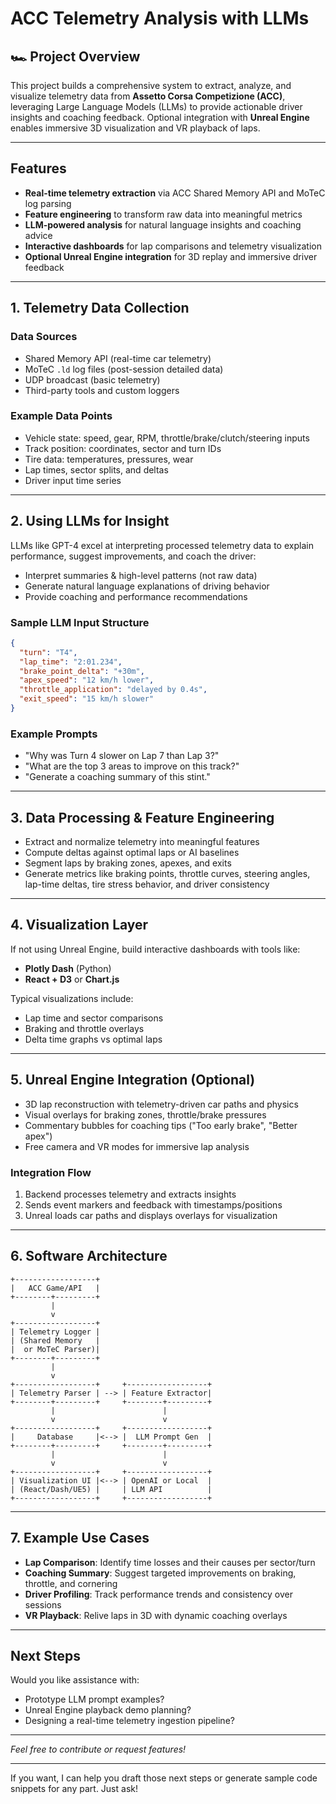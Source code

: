 # ACC Telemetry Analysis with LLMs

## 🏎️ Project Overview

This project builds a comprehensive system to extract, analyze, and visualize telemetry data from **Assetto Corsa Competizione (ACC)**, leveraging Large Language Models (LLMs) to provide actionable driver insights and coaching feedback. Optional integration with **Unreal Engine** enables immersive 3D visualization and VR playback of laps.

---

## Features

* **Real-time telemetry extraction** via ACC Shared Memory API and MoTeC log parsing
* **Feature engineering** to transform raw data into meaningful metrics
* **LLM-powered analysis** for natural language insights and coaching advice
* **Interactive dashboards** for lap comparisons and telemetry visualization
* **Optional Unreal Engine integration** for 3D replay and immersive driver feedback

---

## 1. Telemetry Data Collection

### Data Sources

* Shared Memory API (real-time car telemetry)
* MoTeC `.ld` log files (post-session detailed data)
* UDP broadcast (basic telemetry)
* Third-party tools and custom loggers

### Example Data Points

* Vehicle state: speed, gear, RPM, throttle/brake/clutch/steering inputs
* Track position: coordinates, sector and turn IDs
* Tire data: temperatures, pressures, wear
* Lap times, sector splits, and deltas
* Driver input time series

---

## 2. Using LLMs for Insight

LLMs like GPT-4 excel at interpreting processed telemetry data to explain performance, suggest improvements, and coach the driver:

* Interpret summaries & high-level patterns (not raw data)
* Generate natural language explanations of driving behavior
* Provide coaching and performance recommendations

### Sample LLM Input Structure

```json
{
  "turn": "T4",
  "lap_time": "2:01.234",
  "brake_point_delta": "+30m",
  "apex_speed": "12 km/h lower",
  "throttle_application": "delayed by 0.4s",
  "exit_speed": "15 km/h slower"
}
```

### Example Prompts

* "Why was Turn 4 slower on Lap 7 than Lap 3?"
* "What are the top 3 areas to improve on this track?"
* "Generate a coaching summary of this stint."

---

## 3. Data Processing & Feature Engineering

* Extract and normalize telemetry into meaningful features
* Compute deltas against optimal laps or AI baselines
* Segment laps by braking zones, apexes, and exits
* Generate metrics like braking points, throttle curves, steering angles, lap-time deltas, tire stress behavior, and driver consistency

---

## 4. Visualization Layer

If not using Unreal Engine, build interactive dashboards with tools like:

* **Plotly Dash** (Python)
* **React + D3** or **Chart.js**

Typical visualizations include:

* Lap time and sector comparisons
* Braking and throttle overlays
* Delta time graphs vs optimal laps

---

## 5. Unreal Engine Integration (Optional)

* 3D lap reconstruction with telemetry-driven car paths and physics
* Visual overlays for braking zones, throttle/brake pressures
* Commentary bubbles for coaching tips ("Too early brake", "Better apex")
* Free camera and VR modes for immersive lap analysis

### Integration Flow

1. Backend processes telemetry and extracts insights
2. Sends event markers and feedback with timestamps/positions
3. Unreal loads car paths and displays overlays for visualization

---

## 6. Software Architecture

```
+------------------+
|   ACC Game/API   |
+--------+---------+
         |
         v
+------------------+
| Telemetry Logger |
| (Shared Memory   |
|  or MoTeC Parser)|
+--------+---------+
         |
         v
+------------------+     +------------------+
| Telemetry Parser | --> | Feature Extractor|
+--------+---------+     +--------+---------+
         |                        |
         v                        v
+------------------+     +------------------+
|     Database     |<--> |  LLM Prompt Gen  |
+--------+---------+     +--------+---------+
         |                        |
         v                        v
+------------------+     +------------------+
| Visualization UI |<--> | OpenAI or Local  |
| (React/Dash/UE5) |     | LLM API          |
+------------------+     +------------------+
```

---

## 7. Example Use Cases

* **Lap Comparison**: Identify time losses and their causes per sector/turn
* **Coaching Summary**: Suggest targeted improvements on braking, throttle, and cornering
* **Driver Profiling**: Track performance trends and consistency over sessions
* **VR Playback**: Relive laps in 3D with dynamic coaching overlays

---

## Next Steps

Would you like assistance with:

* Prototype LLM prompt examples?
* Unreal Engine playback demo planning?
* Designing a real-time telemetry ingestion pipeline?

---

*Feel free to contribute or request features!*

---

If you want, I can help you draft those next steps or generate sample code snippets for any part. Just ask!
